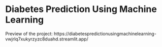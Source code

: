 <H1>Diabetes Prediction Using Machine Learning</H1>
Preview of the project: https://diabetespredictionusingmachinelearning-vwjrlq7xukyrzyzc8duahd.streamlit.app/

